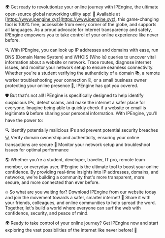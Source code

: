 🌍️️ Get ready to revolutionize your online journey with IPEngine, the ultimate open-source global networking utility app! 🚀 Available at [https://www.ipengine.xyz](https://www.ipengine.xyz), this game-changing tool is 100% free, accessible from every corner of the globe, and supports all languages. As a proud advocate for internet transparency and safety, IPEngine empowers you to take control of your online experience like never before.

🔍️️ With IPEngine, you can look up IP addresses and domains with ease, run DNS (Domain Name System) and WHOIS (Who Is) queries to uncover vital information about a website or network. Trace routes, diagnose internet issues, and monitor your network setup to ensure seamless connectivity. Whether you're a student verifying the authenticity of a domain 📚, a remote worker troubleshooting your connection ⏰, or a small business owner protecting your online presence 💼, IPEngine has got you covered.

🛡️️ But that's not all! IPEngine is specifically designed to help identify suspicious IPs, detect scams, and make the internet a safer place for everyone. Imagine being able to quickly check if a website or email is legitimate 🔒 before sharing your personal information. With IPEngine, you'll have the power to:

🔍️️ Identify potentially malicious IPs and prevent potential security breaches
💻️ Verify domain ownership and authenticity, ensuring your online transactions are secure
💼️ Monitor your network setup and troubleshoot issues for optimal performance

🌎️ Whether you're a student, developer, traveler, IT pro, remote team member, or everyday user, IPEngine is the ultimate tool to boost your online confidence. By providing real-time insights into IP addresses, domains, and networks, we're building a community that's more transparent, more secure, and more connected than ever before.

🔥️ So what are you waiting for? Download IPEngine from our website today and join the movement towards a safer, smarter internet! 🚀 Share it with your friends, colleagues, and online communities to help spread the word. Together, let's build a world where everyone can surf the web with confidence, security, and peace of mind.

🌍️️ Ready to take control of your online journey? Get IPEngine now and start exploring the vast possibilities of the internet like never before! 🚀